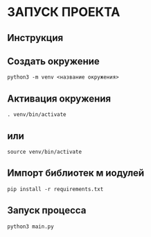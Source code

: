 # ЗАПУСК ПРОЕКТА 

## Инструкция 

## Создать окружение

```
python3 -m venv <название окружения>
```

## Активация окружения

```
. venv/bin/activate
```

## или 

```
source venv/bin/activate
```

## Импорт библиотек м иодулей

```
pip install -r requirements.txt
```

## Запуск процесса

```
python3 main.py
```